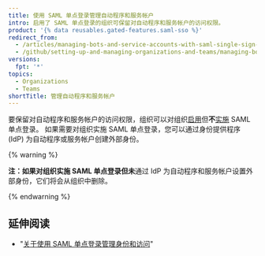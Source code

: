 ```yaml
---
title: 使用 SAML 单点登录管理自动程序和服务帐户
intro: 启用了 SAML 单点登录的组织可保留对自动程序和服务帐户的访问权限。
product: '{% data reusables.gated-features.saml-sso %}'
redirect_from:
  - /articles/managing-bots-and-service-accounts-with-saml-single-sign-on
  - /github/setting-up-and-managing-organizations-and-teams/managing-bots-and-service-accounts-with-saml-single-sign-on
versions:
  fpt: '*'
topics:
  - Organizations
  - Teams
shortTitle: 管理自动程序和服务帐户
---
```


要保留对自动程序和服务帐户的访问权限，组织可以对组织[启用](/articles/enabling-and-testing-saml-single-sign-on-for-your-organization)但**不**[实施](/articles/enforcing-saml-single-sign-on-for-your-organization) SAML 单点登录。 如果需要对组织实施 SAML 单点登录，您可以通过身份提供程序 (IdP) 为自动程序或服务帐户创建外部身份。

{% warning %}

**注：**如果对组织实施 SAML 单点登录但**未**通过 IdP 为自动程序和服务帐户设置外部身份，它们将会从组织中删除。

{% endwarning %}

## 延伸阅读

- "[关于使用 SAML 单点登录管理身份和访问](/articles/about-identity-and-access-management-with-saml-single-sign-on)"
